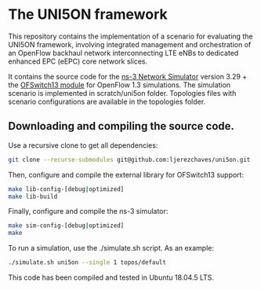 # The UNI5ON framework

This repository contains the implementation of a scenario for evaluating the UNI5ON framework, involving integrated management and orchestration of an OpenFlow backhaul network interconnecting LTE eNBs to dedicated enhanced EPC (eEPC) core network slices.

It contains the source code for the [ns-3 Network Simulator][ns-3] version 3.29 + the [OFSwitch13 module][ofswitch13] for OpenFlow 1.3 simulations.
The simulation scenario is implemented in scratch/uni5on folder. Topologies files with scenario configurations are available in the topologies folder.

## Downloading and compiling the source code.

Use a recursive clone to get all dependencies:

```bash
git clone --recurse-submodules git@github.com:ljerezchaves/uni5on.git
```

Then, configure and compile the external library for OFSwitch13 support:

```bash
make lib-config-[debug|optimized]
make lib-build
```

Finally, configure and compile the ns-3 simulator:

```bash
make sim-config-[debug|optimized]
make
```

To run a simulation, use the ./simulate.sh script. As an example:

```bash
./simulate.sh uni5on --single 1 topos/default
```

This code has been compiled and tested in Ubuntu 18.04.5 LTS.

[ns-3]: https://www.nsnam.org
[ofswitch13]: https://github.com/ljerezchaves/ofswitch13
